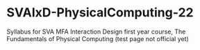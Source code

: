 # SVAIxD-PhysicalComputing-22
Syllabus for SVA MFA Interaction Design first year course, The Fundamentals of Physical Computing (test page not official yet)
